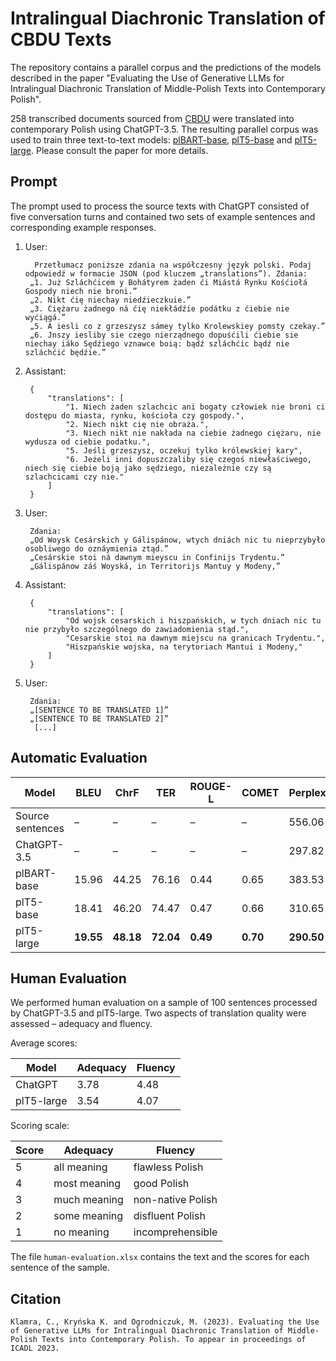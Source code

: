Intralingual Diachronic Translation of CBDU Texts
=================================================

The repository contains a parallel corpus and the predictions of the models described in the paper "Evaluating the Use of Generative LLMs for Intralingual Diachronic Translation of Middle-Polish Texts into Contemporary Polish".

258 transcribed documents sourced from [CBDU](https://cbdu.ijp.pan.pl/) were translated into contemporary Polish using ChatGPT-3.5. 
The resulting parallel corpus was used to train three text-to-text models: [plBART-base](https://huggingface.co/sdadas/polish-bart-base), [plT5-base](https://huggingface.co/allegro/plt5-base) and [plT5-large](https://huggingface.co/allegro/plt5-large). Please consult the paper for more details.


Prompt
------

The prompt used to process the source texts with ChatGPT consisted of five conversation turns and contained two sets of example sentences and corresponding example responses.

1. User:

         Przetłumacz poniższe zdania na współczesny język polski. Podaj odpowiedź w formacie JSON (pod kluczem „translations”). Zdania:
        „1. Już Szláchćicem y Bohátyrem żaden ći Miástá Rynku Kośćiołá Gospody niech nie broni.”
        „2. Nikt ćię niechay niedźieczkuie.”
        „3. Ciężaru żadnego ná ćię niekłádźie podátku z ćiebie nie wyćiągá.”
        „5. A iesli co z grzeszysz sámey tylko Krolewskiey pomsty czekay.”
        „6. Jnszy iesliby sie czego nierządnego dopuśćili ćiebie sie niechay iáko Sędźiego vznawce boią: bądź szláchćic bądź nie szláchćić będźie.”

2. Assistant:

        {
            "translations": [
                "1. Niech żaden szlachcic ani bogaty człowiek nie broni ci dostępu do miasta, rynku, kościoła czy gospody.",
                "2. Niech nikt cię nie obraża.",
                "3. Niech nikt nie nakłada na ciebie żadnego ciężaru, nie wydusza od ciebie podatku.",
                "5. Jeśli grzeszysz, oczekuj tylko królewskiej kary",
                "6. Jeżeli inni dopuszczaliby się czegoś niewłaściwego, niech się ciebie boją jako sędziego, niezależnie czy są szlachcicami czy nie."
            ]
        }

3. User:

        Zdania:
        „Od Woysk Cesárskich y Gálispánow, wtych dniách nic tu nieprzybyło osobliwego do oznáymienia ztąd.”
        „Cesárskie stoi ná dawnym mieyscu in Confinijs Trydentu.”
        „Gálispánow záś Woyská, in Territorijs Mantuy y Modeny,”

4. Assistant:

        {
            "translations": [
                "Od wojsk cesarskich i hiszpańskich, w tych dniach nic tu nie przybyło szczególnego do zawiadomienia stąd.",
                "Cesarskie stoi na dawnym miejscu na granicach Trydentu.",
                "Hiszpańskie wojska, na terytoriach Mantui i Modeny,"
            ]        
        }

5. User:

        Zdania:
        „[SENTENCE TO BE TRANSLATED 1]”
        „[SENTENCE TO BE TRANSLATED 2]”
         [...]


Automatic Evaluation
--------------------

| **Model**        | **BLEU**  | **ChrF**  | **TER**   | **ROUGE-L** | **COMET** | **Perplexity** |
|------------------|-----------|-----------|-----------|-------------|-----------|----------------|
| Source sentences | –         | –         | –         | –           | –         | 556.06         |
| ChatGPT-3.5      | –         | –         | –         | –           | –         | 297.82         |
| plBART-base      | 15.96     | 44.25     | 76.16     | 0.44        | 0.65      | 383.53         |
| plT5-base        | 18.41     | 46.20     | 74.47     | 0.47        | 0.66      | 310.65         |
| plT5-large       | **19.55** | **48.18** | **72.04** | **0.49**    | **0.70**  | **290.50**     |


Human Evaluation
----------------

We performed human evaluation on a sample of 100 sentences processed by ChatGPT-3.5 and plT5-large.
Two aspects of translation quality were assessed – adequacy and fluency.

Average scores:


| **Model**        | **Adequacy**  | **Fluency** |
|------------------|---------------|-------------|
| ChatGPT          | 3.78          | 4.48        |
| plT5-large       | 3.54          | 4.07        |

Scoring scale:

| **Score**  | **Adequacy**        | **Fluency**          |
|------------|---------------------|----------------------|
| 5          | all meaning         | flawless Polish      |
| 4          | most meaning        | good Polish          |
| 3          | much meaning        | non-native Polish    |
| 2          | some meaning        | disfluent Polish     |
| 1          | no meaning          | incomprehensible     |

The file `human-evaluation.xlsx` contains the text and the scores for each sentence of the sample.

Citation
--------
```
Klamra, C., Kryńska K. and Ogrodniczuk, M. (2023). Evaluating the Use of Generative LLMs for Intralingual Diachronic Translation of Middle-Polish Texts into Contemporary Polish. To appear in proceedings of ICADL 2023.
```
